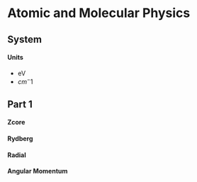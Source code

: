 # Atomic and Molecular Physics

## System

#### Units

- eV
- $cm^-1$


## Part 1

#### Zcore


#### Rydberg 



#### Radial



#### Angular Momentum